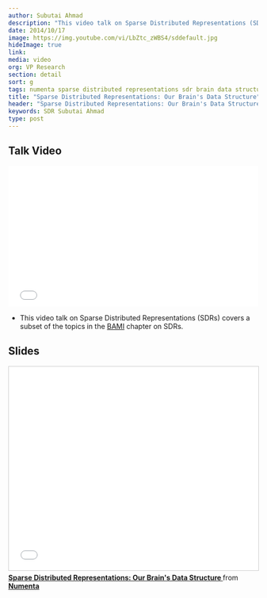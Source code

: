 ```yaml
---
author: Subutai Ahmad
description: "This video talk on Sparse Distributed Representations (SDRs) by Numenta VP of Research, Subutai Ahmad, was given at an October 2014 Numenta workshop and covers a subset of the topics in the BAMI chapter on SDRs."
date: 2014/10/17
image: https://img.youtube.com/vi/LbZtc_zWBS4/sddefault.jpg
hideImage: true
link:
media: video
org: VP Research
section: detail
sort: g
tags: numenta sparse distributed representations sdr brain data structure
title: "Sparse Distributed Representations: Our Brain's Data Structure"
header: "Sparse Distributed Representations: Our Brain's Data Structure"
keywords: SDR Subutai Ahmad
type: post
---
```


## Talk Video

<iframe width="504" height="284" src="//www.youtube.com/embed/LbZtc_zWBS4" frameborder="0" allowfullscreen></iframe>

* This video talk on Sparse Distributed Representations (SDRs) covers a subset
  of the topics in the [BAMI](/resources/biological-and-machine-intelligence/) chapter
  on SDRs.

## Slides

<iframe src="//www.slideshare.net/slideshow/embed_code/45035404" width="584" height="411" frameborder="0" marginwidth="0" marginheight="0" scrolling="no" style="border:1px solid #CCC; border-width:1px; margin-bottom:5px; max-width: 100%;" allowfullscreen> </iframe> <div style="margin-bottom:5px"> <strong> <a href="//www.slideshare.net/numenta/sparse-distributed-representations-sdr" title="Sparse Distributed Representations: Our Brain&#x27;s Data Structure " target="\_blank">Sparse Distributed Representations: Our Brain&#x27;s Data Structure </a> </strong> from <strong><a href="//www.slideshare.net/numenta" target="\_blank">Numenta</a></strong> </div>
